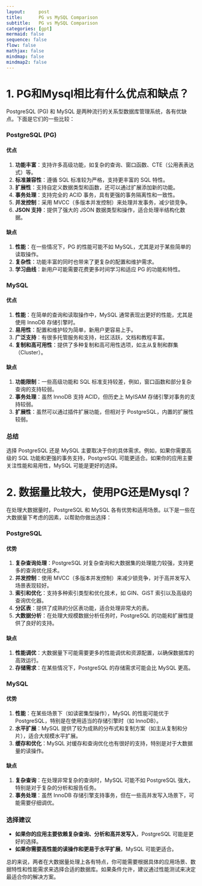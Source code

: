 ```yaml
---
layout:     post
title:      PG vs MySQL Comparison
subtitle:   PG vs MySQL Comparison
categories: [gpt]
mermaid: false
sequence: false
flow: false
mathjax: false
mindmap: false
mindmap2: false
---
```


# 1. PG和Mysql相比有什么优点和缺点？
PostgreSQL (PG) 和 MySQL 是两种流行的关系型数据库管理系统，各有优缺点。下面是它们的一些比较：

### PostgreSQL (PG)

#### 优点
1. **功能丰富**：支持许多高级功能，如复杂的查询、窗口函数、CTE（公用表表达式）等。
2. **标准兼容性**：遵循 SQL 标准较为严格，支持更丰富的 SQL 特性。
3. **扩展性**：支持自定义数据类型和函数，还可以通过扩展添加新的功能。
4. **事务处理**：支持完全的 ACID 事务，具有更强的事务隔离性和一致性。
5. **并发控制**：采用 MVCC（多版本并发控制）来处理并发事务，减少锁竞争。
6. **JSON 支持**：提供了强大的 JSON 数据类型和操作，适合处理半结构化数据。

#### 缺点
1. **性能**：在一些情况下，PG 的性能可能不如 MySQL，尤其是对于某些简单的读取操作。
2. **复杂性**：功能丰富的同时也带来了更复杂的配置和维护需求。
3. **学习曲线**：新用户可能需要花费更多时间学习和适应 PG 的功能和特性。

### MySQL

#### 优点
1. **性能**：在简单的查询和读取操作中，MySQL 通常表现出更好的性能，尤其是使用 InnoDB 存储引擎时。
2. **易用性**：配置和维护较为简单，新用户更容易上手。
3. **广泛支持**：有很多托管服务和支持，社区活跃，文档和教程丰富。
4. **复制和高可用性**：提供了多种复制和高可用性选项，如主从复制和群集（Cluster）。

#### 缺点
1. **功能限制**：一些高级功能和 SQL 标准支持较差，例如，窗口函数和部分复杂查询的支持较弱。
2. **事务处理**：虽然 InnoDB 支持 ACID，但历史上 MyISAM 存储引擎对事务的支持较弱。
3. **扩展性**：虽然可以通过插件扩展功能，但相对于 PostgreSQL，内置的扩展性较弱。

### 总结
选择 PostgreSQL 还是 MySQL 主要取决于你的具体需求。例如，如果你需要高级的 SQL 功能和更强的事务支持，PostgreSQL 可能更适合。如果你的应用主要关注性能和易用性，MySQL 可能是更好的选择。

# 2. 数据量比较大，使用PG还是Mysql？
在处理大数据量时，PostgreSQL 和 MySQL 各有优势和适用场景。以下是一些在大数据量下考虑的因素，以帮助你做出选择：

### PostgreSQL

#### 优势
1. **复杂查询处理**：PostgreSQL 对复杂查询和大数据集的处理能力较强，支持更多的查询优化技术。
2. **并发控制**：使用 MVCC（多版本并发控制）来减少锁竞争，对于高并发写入场景表现较好。
3. **索引和优化**：支持多种索引类型和优化技术，如 GIN、GiST 索引以及高级的查询优化器。
4. **分区表**：提供了成熟的分区表功能，适合处理非常大的表。
5. **大数据分析**：在处理大规模数据分析任务时，PostgreSQL 的功能和扩展性提供了良好的支持。

#### 缺点
1. **性能调优**：大数据量下可能需要更多的性能调优和资源配置，以确保数据库的高效运行。
2. **存储需求**：在某些情况下，PostgreSQL 的存储需求可能会比 MySQL 更高。

### MySQL

#### 优势
1. **性能**：在某些场景下（如读密集型操作），MySQL 的性能可能优于 PostgreSQL，特别是在使用适当的存储引擎时（如 InnoDB）。
2. **水平扩展**：MySQL 提供了较为成熟的分布式和复制方案（如主从复制和分片），适合大规模水平扩展。
3. **缓存和优化**：MySQL 对缓存和查询优化也有很好的支持，特别是对于大数据量的读操作。

#### 缺点
1. **复杂查询**：在处理非常复杂的查询时，MySQL 可能不如 PostgreSQL 强大，特别是对于复杂的分析和报告任务。
2. **事务处理**：虽然 InnoDB 存储引擎支持事务，但在一些高并发写入场景下，可能需要仔细调优。

### 选择建议
- **如果你的应用主要依赖复杂查询、分析和高并发写入**，PostgreSQL 可能是更好的选择。
- **如果你需要高性能的读操作和更易于水平扩展**，MySQL 可能更适合。

总的来说，两者在大数据量处理上各有特点，你可能需要根据具体的应用场景、数据特性和性能需求来选择合适的数据库。如果条件允许，建议通过性能测试来决定最适合你的解决方案。
